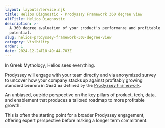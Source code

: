 ```yaml
---
layout: layouts/service.njk
title: Helios Diagnostic - Prodyssey Framework 360 degree view
altTitle: Helios Diagnostic
description: >-
  A 360 degree evaluation of your product's performance and profitable
  potential.
slug: helios-prodyssey-framework-360-degree-view
category: Visibility
order: 1
date: 2024-12-24T18:49:44.703Z
---
```


In Greek Mythology, Helios sees everything.

Prodyssey will engage with your team directly and via anonymized survey to uncover how your company stacks up against profitably growing standard bearers in SaaS as defined by the [Prodyssey Framework](/framework/).

An unbiased, outside perspective on the key pillars of product, tech, data, and enablement that produces a tailored roadmap to more profitable growth.

This is often the starting point for a broader Prodyssey engagement, offering expert perspective before making a longer term commitment.
